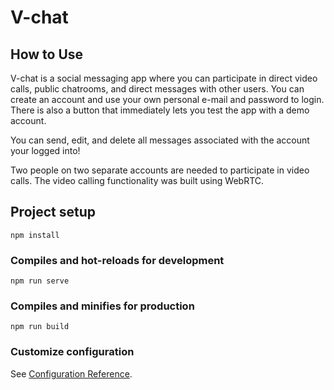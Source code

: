 # V-chat

## How to Use
V-chat is a social messaging app where you can participate in direct video calls, public chatrooms, and direct messages with other users.
You can create an account and use your own personal e-mail and password to login. There is also a button that immediately lets you test the app
with a demo account.

You can send, edit, and delete all messages associated with the account your logged into! 

Two people on two separate accounts are needed to participate in video calls. The video calling functionality was built using WebRTC.

## Project setup
```
npm install
```

### Compiles and hot-reloads for development
```
npm run serve
```

### Compiles and minifies for production
```
npm run build
```

### Customize configuration
See [Configuration Reference](https://cli.vuejs.org/config/).
